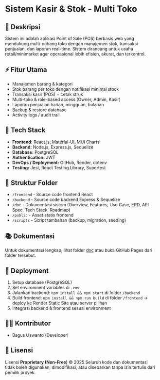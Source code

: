# Sistem Kasir & Stok - Multi Toko

## 📌 Deskripsi

Sistem ini adalah aplikasi Point of Sale (POS) berbasis web yang mendukung multi-cabang toko dengan manajemen stok, transaksi penjualan, dan laporan real-time. Sistem dirancang untuk usaha retail/minimarket agar operasional lebih efisien, akurat, dan terkontrol.

## ⚡ Fitur Utama

- Manajemen barang & kategori
- Stok barang per toko dengan notifikasi minimal stock
- Transaksi kasir (POS) + cetak struk
- Multi-toko & role-based access (Owner, Admin, Kasir)
- Laporan penjualan harian, mingguan, bulanan
- Backup & restore database
- Activity logs / audit trail

## 🧰 Tech Stack

- **Frontend:** React.js, Material-UI, MUI Charts
- **Backend:** Node.js, Express.js, Sequelize
- **Database:** PostgreSQL
- **Authentication:** JWT
- **DevOps / Deployment:** GitHub, Render, dotenv
- **Testing:** Jest, React Testing Library, Supertest

## 📂 Struktur Folder

- `/frontend` - Source code frontend React
- `/backend` - Source code backend Express & Sequelize
- `/doc` - Dokumentasi sistem (Overview, Features, Use Case, ERD, API Spec, Tech Stack, Roadmap)
- `/public` - Asset statis frontend
- `/scripts` - Script tambahan (backup, migration, seeding)

## 📚 Dokumentasi

Untuk dokumentasi lengkap, lihat folder [doc](./doc) atau buka GitHub Pages dari folder tersebut.

## 🚀 Deployment

1. Setup database (PostgreSQL)
2. Set environment variables di `.env`
3. Jalankan backend: `npm install && npm start` di folder `/backend`
4. Build frontend: `npm install && npm run build` di folder `/frontend` → deploy ke Render Static Site atau server pilihan
5. Integrasi backend & frontend sesuai environment

## 👨‍💻 Kontributor

- Bagus Uswanto (Developer)

## 📄 Lisensi

Lisensi **Proprietary (Non-Free)** © 2025
Seluruh kode dan dokumentasi tidak boleh digunakan, dimodifikasi, atau disebarkan tanpa izin tertulis dari pemilik proyek.
